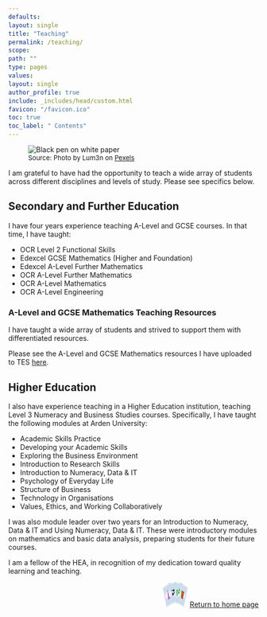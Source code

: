 ```yaml
---
defaults:
layout: single
title: "Teaching"
permalink: /teaching/
scope:
path: ""
type: pages
values:
layout: single
author_profile: true
include: _includes/head/custom.html
favicon: "/favicon.ico"
toc: true
toc_label: " Contents"
---
```

<figure>
  <img src="/assets/pexels-lum3n-44775-167682.jpg" alt="Black pen on white paper" title="Black pen on white paper" style="width=100%;">
  <figcaption style="font-size: small;">Source: Photo by Lum3n on <a href = "https://www.pexels.com/photo/black-click-pen-on-white-paper-167682/">Pexels</a> </figcaption>
</figure>
I am grateful to have had the opportunity to teach a wide array of students across different disciplines and levels of study. Please see specifics below.

## Secondary and Further Education

I have four years experience teaching A-Level and GCSE courses. In that time, I have taught:
- OCR Level 2 Functional Skills
- Edexcel GCSE Mathematics (Higher and Foundation)
- Edexcel A-Level Further Mathematics
- OCR A-Level Further Mathematics
- OCR A-Level Mathematics
- OCR A-Level Engineering

### A-Level and GCSE Mathematics Teaching Resources

I have taught a wide array of students and strived to support them with differentiated resources. 

Please see the A-Level and GCSE Mathematics resources I have uploaded to TES [here](https://www.tes.com/teaching-resources/shop/DannyCMarshall).

## Higher Education

I also have experience teaching in a Higher Education institution, teaching Level 3 Numeracy and Business Studies courses. Specifically, I have taught the following modules at Arden University:
- Academic Skills Practice
- Developing your Academic Skills
- Exploring the Business Environment
- Introduction to Research Skills
- Introduction to Numeracy, Data & IT
- Psychology of Everyday Life
- Structure of Business
- Technology in Organisations
- Values, Ethics, and Working Collaboratively

I was also module leader over two years for an Introduction to Numeracy, Data & IT and Using Numeracy, Data & IT. These were introductory modules on mathematics and basic data analysis, preparing students for their future courses.

I am a fellow of the HEA, in recognition of my dedication toward quality learning and teaching.

<div style="text-align: right;"> <img src="/assets/back_to_home_button.png" alt="custom emoji" width="50px" height="50px"> <a href="/">Return to home page</a> </div>
